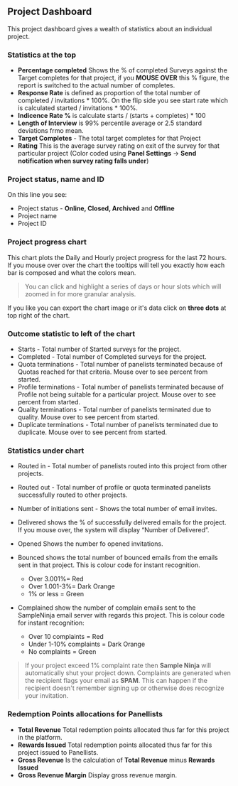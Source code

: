 ## Project Dashboard

This project dashboard gives a wealth of statistics about an individual project.

### Statistics at the top
- **Percentage completed** Shows the % of completed Surveys against the Target completes for that project, if you **MOUSE OVER** this % figure, the report is switched to the actual number of completes.
- **Response Rate** is defined as proportion of the total number of completed / invitations * 100%. On the flip side you see start rate which is calculated started / invitations * 100%.
- **Indicence Rate %** is calculate starts / (starts + completes) * 100
- **Length of Interview** is 99% percentile average or 2.5 standard deviations frmo mean.
- **Target Completes** - The total target completes for that Project
- **Rating** This is the average survey rating on exit of the survey for that particular project (Color coded using **Panel Settings** -> **Send notification when survey rating falls under**)

### Project status, name and ID

On this line you see:
- Project status - **Online, Closed, Archived** and **Offline**
- Project name
- Project ID

### Project progress chart

This chart plots the Daily and Hourly project progress for the last 72 hours. If you mouse over over the chart the tooltips will tell you exactly how each bar is composed and what the colors mean.

> You can click and highlight a series of days or hour slots which will zoomed in for more granular analysis.

If you like you can export the chart image or it's data click on **three dots** at top right of the chart.

### Outcome statistic to left of the chart

- Starts - Total number of Started surveys for the project.
- Completed - Total number of Completed surveys for the project.
- Quota terminations - Total number of panelists terminated because of Quotas reached for that criteria. Mouse over to see percent from started.
- Profile terminations - Total number of panelists terminated because of Profile not being suitable for a particular project. Mouse over to see percent from started.
- Quality terminations - Total number of panelists terminated due to quality. Mouse over to see percent from started.
- Duplicate terminations - Total number of panelists terminated due to duplicate. Mouse over to see percent from started.

### Statistics under chart  
- Routed in - Total number of panelists routed into this project from other projects.
- Routed out - Total number of profile or quota terminated panelists successfully routed to other projects.
- Number of initiations sent - Shows the total number of email invites.
- Delivered shows the % of successfully delivered emails for the project.  If you mouse over, the system will display “Number of Delivered”.
- Opened Shows the number fo opened invitations.
- Bounced shows the total number of bounced emails from the emails sent in that project. This is colour code for instant recognition.
  - Over 3.001%= Red
  - Over 1.001-3%= Dark Orange
  - 1% or less = Green  

- Complained show the number of complain emails sent to the SampleNinja email server with regards this project. This is colour code for instant recognition:
  - Over 10 complaints = Red
  - Under 1-10% complaints = Dark Orange
  - No complaints = Green

> If your project exceed 1% complaint rate then **Sample Ninja** will automatically shut your project down. Complaints are generated when the recipient flags your email as **SPAM**. This can happen if the recipient doesn't remember signing up or otherwise does recognize your invitation.

### Redemption Points allocations for Panellists
- **Total Revenue** Total redemption points allocated thus far for this project in the platform.
- **Rewards Issued** Total redemption points allocated thus far for this project issued to Panellists.
- **Gross Revenue** Is the calculation of **Total Revenue** minus **Rewards Issued**
- **Gross Revenue Margin** Display gross revenue margin.

